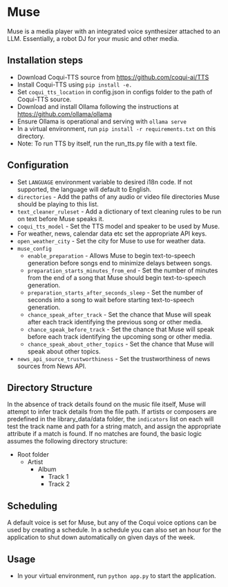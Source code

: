 
# Muse

Muse is a media player with an integrated voice synthesizer attached to an LLM. Essentially, a robot DJ for your music and other media.


## Installation steps

- Download Coqui-TTS source from https://github.com/coqui-ai/TTS
- Install Coqui-TTS using `pip install -e.`
- Set `coqui_tts_location` in config.json in configs folder to the path of Coqui-TTS source.
- Download and install Ollama following the instructions at https://github.com/ollama/ollama
- Ensure Ollama is operational and serving with `ollama serve`
- In a virtual environment, run `pip install -r requirements.txt` on this directory.
- Note: To run TTS by itself, run the run_tts.py file with a text file.


## Configuration

- Set `LANGUAGE` environment variable to desired i18n code. If not supported, the language will default to English.
- `directories` - Add the paths of any audio or video file directories Muse should be playing to this list.
- `text_cleaner_ruleset` - Add a dictionary of text cleaning rules to be run on text before Muse speaks it.
- `coqui_tts_model` - Set the TTS model and speaker to be used by Muse.
- For weather, news, calendar data etc set the appropriate API keys.
- `open_weather_city` - Set the city for Muse to use for weather data.
- `muse_config`
    - `enable_preparation` - Allows Muse to begin text-to-speech generation before songs end to minimize delays between songs.
    - `preparation_starts_minutes_from_end` - Set the number of minutes from the end of a song that Muse should begin text-to-speech generation.
    - `preparation_starts_after_seconds_sleep` - Set the number of seconds into a song to wait before starting text-to-speech generation.
    - `chance_speak_after_track` - Set the chance that Muse will speak after each track identifying the previous song or other media.
    - `chance_speak_before_track` - Set the chance that Muse will speak before each track identifying the upcoming song or other media.
    - `chance_speak_about_other_topics` - Set the chance that Muse will speak about other topics.
- `news_api_source_trustworthiness` - Set the trustworthiness of news sources from News API.


## Directory Structure

In the absence of track details found on the music file itself, Muse will attempt to infer track details from the file path. If artists or composers are predefined in the library_data/data folder, the `indicators` list on each will test the track name and path for a string match, and assign the appropriate attribute if a match is found. If no matches are found, the basic logic assumes the following directory structure:
- Root folder
    - Artist
        - Album
            - Track 1
            - Track 2

## Scheduling

A default voice is set for Muse, but any of the Coqui voice options can be used by creating a schedule. In a schedule you can also set an hour for the application to shut down automatically on given days of the week.

## Usage

- In your virtual environment, run `python app.py` to start the application.


